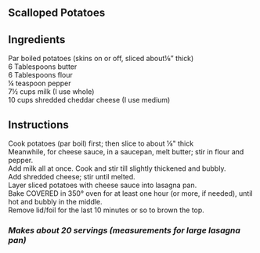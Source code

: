 ## Scalloped Potatoes

## Ingredients
Par boiled potatoes (skins on or off, sliced about&frac18;” thick)  
6 Tablespoons butter  
6 Tablespoons flour  
&frac14; teaspoon pepper  
7&frac12; cups milk (I use whole)  
10 cups shredded cheddar cheese (I use medium)  

## Instructions
Cook potatoes (par boil) first; then slice to about &frac18;" thick  
Meanwhile, for cheese sauce, in a saucepan, melt butter; stir in flour and pepper.  
Add milk all at once. Cook and stir till slightly thickened and bubbly.  
Add shredded cheese; stir until melted.  
Layer sliced potatoes with cheese sauce into lasagna pan.  
Bake COVERED in 350&deg; oven for at least one hour (or more, if needed), until hot and bubbly in the   middle.  
Remove lid/foil for the last 10 minutes or so to brown the top.  

### *Makes about 20 servings (measurements for large lasagna pan)*